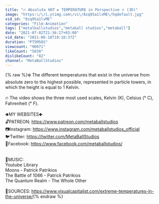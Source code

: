 ```yaml
---
title: "🔥 Absolute HOT ► TEMPERATURE in Perspective 🔥 (3D)"
image: "https:\/\/i.ytimg.com\/vi\/8zq9Sa1lvME\/hqdefault.jpg"
vid_id: "8zq9Sa1lvME"
categories: "Film-Animation"
tags: ["metalballstudios","metaball studios","metaball"]
date: "2021-07-02T21:36:27+03:00"
vid_date: "2021-06-18T10:10:37Z"
duration: "PT5M58S"
viewcount: "90071"
likeCount: "5030"
dislikeCount: "82"
channel: "MetaBallStudios"
---
```

{% raw %}❄️ The different temperatures that exist in the universe from absolute zero to the highest possible, represented in particle towers, in which the height is equal to 1 Kelvin.<br /><br />🔥 The video shows the three most used scales, Kelvin (K), Celsius (° C), Fahrenheit (° F).<br /><br />🢂MY WEBSITES🢀<br />🔓PATREON: <a rel="nofollow" target="blank" href="https://www.patreon.com/metaballstudios">https://www.patreon.com/metaballstudios</a><br />📷Instagram: <a rel="nofollow" target="blank" href="https://www.instagram.com/metaballstudios_official">https://www.instagram.com/metaballstudios_official</a><br />🐦Twitter: <a rel="nofollow" target="blank" href="https://twitter.com/MetaBallStudios">https://twitter.com/MetaBallStudios</a> <br />🙂Facebook: <a rel="nofollow" target="blank" href="https://www.facebook.com/metaballstudios/">https://www.facebook.com/metaballstudios/</a><br /><br /><br />🎵MUSIC: <br />Youtube Library <br />Moons - Patrick Patrikios<br />The Battle of 1066 - Patrick Patrikios<br />The Quantum Realm - The Whole Other<br /><br />📝SOURCES: <a rel="nofollow" target="blank" href="https://www.visualcapitalist.com/extreme-temperatures-in-the-universe/">https://www.visualcapitalist.com/extreme-temperatures-in-the-universe/</a>{% endraw %}
